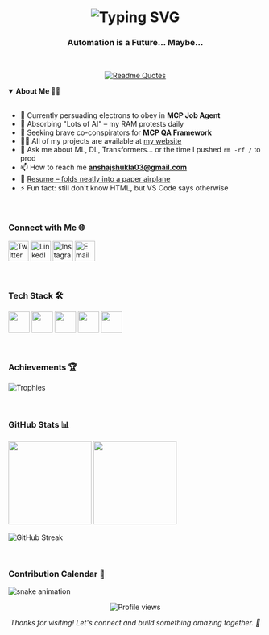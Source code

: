 <!-- README.md · Anshaj Shukla -->

<h1 align="center">
  <img src="https://readme-typing-svg.demolab.com?font=Fira+Code&weight=500&duration=3500&pause=700&color=58A6FF&center=true&vCenter=true&multiline=true&repeat=true&width=600&height=60&lines=Hi+%F0%9F%91%8B%2C+I'm+Anshaj+Shukla;ML+Engineer+%7C+Automation+Fan;Bad+puns+%26+bug+fixes+daily" alt="Typing SVG">
</h1>

<h3 align="center">Automation is a Future… Maybe…</h3>

<br>

<!-- ─────────────── Working Dynamic Quote (RECOMMENDED) ─────────────── -->
<p align="center">
  <a href="https://github.com/piyushsuthar/github-readme-quotes">
    <img src="https://quotes-github-readme.vercel.app/api?type=horizontal&theme=gruvbox&border=true" alt="Readme Quotes">
  </a>
</p>

<!-- Alternative: Static rotating quotes using typing SVG -->
<!-- 
<p align="center">
  <img src="https://readme-typing-svg.demolab.com/?lines=Automation%3A+because+typing+the+same+bug+twice+is+wasteful.;99%25+debugging%2C+1%25+coding%2C+100%25+coffee.;AI+will+not+replace+you—but+the+dev+who+wields+it+might.;Works+on+my+machine™+is+the+new+unit+test.;Shipping+today%3F+Great—which+decade%3F&font=Fira+Code&center=true&width=600&height=50&color=58A6FF&vCenter=true&size=16&pause=1000&repeat=true" alt="Typing SVG">
</p>
-->

<!-- ─────────────────────────────── ABOUT ME ─────────────────────────────── -->
<details open>
  <summary><b>About&nbsp;Me&nbsp;🤹‍♂️</b></summary>

<br>

- 🔭 Currently persuading electrons to obey in **MCP Job Agent**  
- 🌱 Absorbing "Lots&nbsp;of&nbsp;AI" – my RAM protests daily  
- 👯 Seeking brave co-conspirators for **MCP QA Framework**  
- 👨‍💻 All of my projects are available at [my website](https://ajshuklafolio.netlify.app)
- 💬 Ask me about ML, DL, Transformers… or the time I pushed `rm -rf /` to prod  
- 📫 How to reach me **anshajshukla03@gmail.com**
- 📄 [Resume – folds neatly into a paper airplane](https://drive.google.com/file/d/1pLv8-DhLkllx7zUlWF7hGjudohAtiFqs/view?usp=sharing)  
- ⚡ Fun fact: still don't know HTML, but VS Code says otherwise  
</details>

<br>

<!-- ─────────────────────────────── CONTACT ─────────────────────────────── -->
<h3 align="left">Connect&nbsp;with&nbsp;Me&nbsp;🌐</h3>

<p>
  <a href="https://twitter.com/anshajshukla01"><img src="https://skillicons.dev/icons?i=twitter" height="40" alt="Twitter"></a>
  <a href="https://linkedin.com/in/anshajshukla"><img src="https://skillicons.dev/icons?i=linkedin" height="40" alt="LinkedIn"></a>
  <a href="https://instagram.com/anshaj.py"><img src="https://skillicons.dev/icons?i=instagram" height="40" alt="Instagram"></a>
  <a href="mailto:anshajshukla03@gmail.com"><img src="https://skillicons.dev/icons?i=gmail" height="40" alt="Email"></a>
</p>

<br>

<!-- ─────────────────────────────── TECH STACK ─────────────────────────────── -->
<h3 align="left">Tech Stack&nbsp;🛠️</h3>

<p>
  <img src="https://skillicons.dev/icons?i=python,java,js" height="42"/>
  <img src="https://skillicons.dev/icons?i=pytorch,tensorflow,scikitlearn" height="42"/>
  <img src="https://skillicons.dev/icons?i=pandas,seaborn,mongodb" height="42"/>
  <img src="https://skillicons.dev/icons?i=aws,docker,git,linux" height="42"/>
  <img src="https://skillicons.dev/icons?i=selenium,zapier" height="42"/>
</p>

<br>

<!-- ─────────────────────────────── ACHIEVEMENTS ─────────────────────────────── -->
<h3 align="left">Achievements&nbsp;🏆</h3>

<p>
  <img src="https://github-profile-trophy.vercel.app/?username=anshajshukla&margin-w=10&margin-h=10&no-frame=true&no-bg=true&theme=gruvbox&row=1&column=5" alt="Trophies">
</p>

<br>

<!-- ─────────────────────────────── STATS ─────────────────────────────── -->
<h3 align="left">GitHub&nbsp;Stats&nbsp;📊</h3>

<p>
  <img src="https://github-readme-stats.vercel.app/api?username=anshajshukla&show_icons=true&hide_border=true&theme=tokyonight" height="165" />
  <img src="https://github-readme-stats.vercel.app/api/top-langs/?username=anshajshukla&layout=compact&hide_border=true&theme=tokyonight" height="165"/>
</p>

<p>
  <img src="https://github-readme-streak-stats.herokuapp.com/?user=anshajshukla&theme=tokyonight&hide_border=true" alt="GitHub Streak">
</p>

<br>

<!-- ─────────────────────────────── CONTRIBUTION SNAKE ─────────────────────────────── -->
<h3 align="left">Contribution&nbsp;Calendar&nbsp;🐍</h3>

<picture>
  <source media="(prefers-color-scheme: dark)" srcset="https://raw.githubusercontent.com/anshajshukla/anshajshukla/output/github-contribution-grid-snake-dark.svg" />
  <source media="(prefers-color-scheme: light)" srcset="https://raw.githubusercontent.com/anshajshukla/anshajshukla/output/github-contribution-grid-snake.svg" />
  <img alt="snake animation" src="https://raw.githubusercontent.com/anshajshukla/anshajshukla/output/github-contribution-grid-snake.svg" />
</picture>

<br>



<!-- ─────────────────────────────── FOOTER ─────────────────────────────── -->
<div align="center">
  <p>
    <img src="https://komarev.com/ghpvc/?username=anshajshukla&label=Profile%20views&color=0e75b6&style=flat" alt="Profile views" />
  </p>

  <p>
    <em>Thanks for visiting! Let's connect and build something amazing together. 🚀</em>
  </p>
</div>

<!-- Spotify card & weekly breakdown removed per request -->
